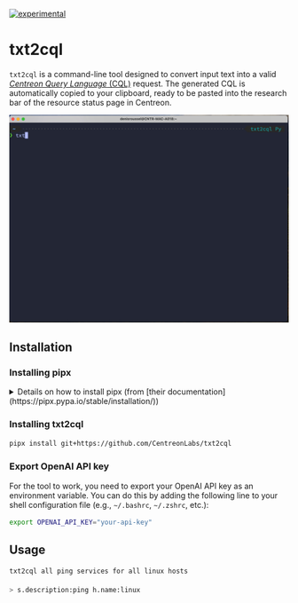 [![experimental](http://badges.github.io/stability-badges/dist/experimental.svg)](http://github.com/badges/stability-badges)

# txt2cql

`txt2cql` is a command-line tool designed to convert input text into a valid [_Centreon Query Language_ (CQL)](https://docs.centreon.com/docs/alerts-notifications/resources-status/#cql-criteria) request. The generated CQL is automatically copied to your clipboard, ready to be pasted into the research bar of the resource status page in Centreon.

![Demo Animation](https://github.com/CentreonLabs/txt2cql/blob/assets/assets/output.gif?raw=true)

## Installation

### Installing pipx

<details>

<summary>Details on how to install pipx (from [their documentation](https://pipx.pypa.io/stable/installation/))</summary>

#### On macOS:

```bash
brew install pipx
pipx ensurepath
sudo pipx ensurepath --global # optional to allow pipx actions in global scope. See "Global installation" section below.
```

#### On Linux:

##### Ubuntu 23.04 or above

```bash
sudo apt update
sudo apt install pipx
pipx ensurepath
sudo pipx ensurepath --global # optional to allow pipx actions in global scope. See "Global installation" section below.
```

##### Fedora:

```bash
sudo dnf install pipx
pipx ensurepath
sudo pipx ensurepath --global # optional to allow pipx actions in global scope. See "Global installation" section below.
Using pip on other distributions:
python3 -m pip install --user pipx
python3 -m pipx ensurepath
sudo pipx ensurepath --global # optional to allow pipx actions in global scope. See "Global installation" section below.
```

#### On Windows:

##### Install via Scoop:

```bash
scoop install pipx
pipx ensurepath
```

#### Install via pip (requires pip 19.0 or later)

```bash
# If you installed python using Microsoft Store, replace `py` with `python3` in the next line.
py -m pip install --user pipx
py -m pipx ensurepath
```
It is possible (even most likely) the above finishes with a WARNING looking similar to this:

```bash
WARNING: The script pipx.exe is installed in `<USER folder>\AppData\Roaming\Python\Python3x\Scripts` which is not on PATH
```

If so, go to the mentioned folder, allowing you to run the pipx executable directly. Enter the following line (even if you did not get the warning):

```bash
.\pipx.exe ensurepath
```

This will add both the above mentioned path and the %USERPROFILE%\.local\bin folder to your search path. Restart your terminal session and verify pipx does run.

</details>

### Installing txt2cql

```bash
pipx install git+https://github.com/CentreonLabs/txt2cql
```

### Export OpenAI API key

For the tool to work, you need to export your OpenAI API key as an environment variable. You can do this by adding the following line to your shell configuration file (e.g., `~/.bashrc`, `~/.zshrc`, etc.):

```bash
export OPENAI_API_KEY="your-api-key"
```

## Usage

```bash
txt2cql all ping services for all linux hosts

> s.description:ping h.name:linux
```
